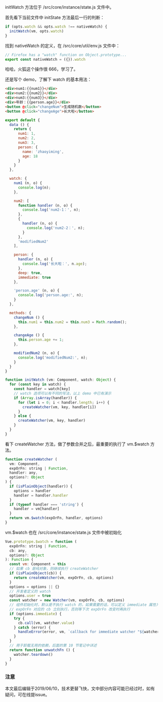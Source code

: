initWatch 方法位于 /src/core/instance/state.js 文件中。

首先看下当前文件中 initState 方法最后一行的判断：

``` javascript
if (opts.watch && opts.watch !== nativeWatch) {
  initWatch(vm, opts.watch)
}
```
找到 nativeWatch 的定义，在 /src/core/util/env.js 文件中：

``` javascript
// Firefox has a "watch" function on Object.prototype...
export const nativeWatch = ({}).watch
```

哈哈，火狐这个操作很 666，学习了。

还是写个 demo，了解下 watch 的基本用法：

``` html
<div>num1:{{num1}}</div>
<div>num2:{{num2}}</div>
<div>num3:{{num3}}</div>
<div>年龄：{{person.age}}</div>
<button @click="changeNum">生成随机数</button>
<button @click="changeAge">长大啦</button>
```

``` javascript
export default {
  data () {
    return {
      num1: 1,
      num2: 2,
      num3: 3,
      person: {
        name: 'zhaoyiming',
        age: 18
      }
    }
  },

  watch: {
    num1 (n, o) {
      console.log(n);
    },

    num2: [
      function handler (n, o) {
        console.log('num2-1：', n);
      },
      {
        handler (n, o) {
          console.log('num2-2：', n);
        }
      },
      'modifiedNum2'
    ],

    person: {
      handler (n, o) {
        console.log('长大啦：', n.age);
      },
      deep: true,
      immediate: true
    },

    'person.age' (n, o) {
      console.log('person.age:', n);
    }
  },

  methods: {
    changeNum () {
      this.num1 = this.num2 = this.num3 = Math.random();
    },

    changeAge () {
      this.person.age += 1;
    },

    modifiedNum2 (n, o) {
      console.log('modifiedNum2:', n);
    }
  }
}
```

``` javascript
function initWatch (vm: Component, watch: Object) {
  for (const key in watch) {
    const handler = watch[key]
    // watch 选项可以有不同的写法，以上 demo 中已有演示
    if (Array.isArray(handler)) {
      for (let i = 0; i < handler.length; i++) {
        createWatcher(vm, key, handler[i])
      }
    } else {
      createWatcher(vm, key, handler)
    }
  }
}
```

看下 createWatcher 方法，做了参数合并之后，最重要的执行了 vm.$watch 方法。

``` javascript
function createWatcher (
  vm: Component,
  expOrFn: string | Function,
  handler: any,
  options?: Object
) {
  if (isPlainObject(handler)) {
    options = handler
    handler = handler.handler
  }
  if (typeof handler === 'string') {
    handler = vm[handler]
  }
  return vm.$watch(expOrFn, handler, options)
}
```

vm.$watch 也在 /src/core/instance/state.js 文件中被初始化

``` javascript
Vue.prototype.$watch = function (
  expOrFn: string | Function,
  cb: any,
  options?: Object
): Function {
  const vm: Component = this
  // 如果 cb 是纯对象，则继续执行 createWatcher
  if (isPlainObject(cb)) {
    return createWatcher(vm, expOrFn, cb, options)
  }
  options = options || {}
  // 开发者定义的 watch
  options.user = true
  const watcher = new Watcher(vm, expOrFn, cb, options)
  // 组件初始化时，默认是不执行 watch 的，如果需要的话，可以定义 immediate 属性为 true
  // expOrFn 对应的 cb 立刻执行，否则等下次 expOrFn 改变时再执行
  if (options.immediate) {
    try {
      cb.call(vm, watcher.value)
    } catch (error) {
      handleError(error, vm, `callback for immediate watcher "${watcher.expression}"`)
    }
  }
  // 用于卸载无用的依赖，后面的第 10 节笔记中详述
  return function unwatchFn () {
    watcher.teardown()
  }
}
```

### 注意
本文最后编辑于2019/06/10，技术更替飞快，文中部分内容可能已经过时，如有疑问，可在线提issue。